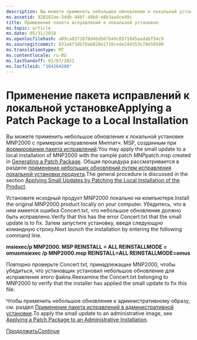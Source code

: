 ```yaml
---
description: Вы можете применить небольшое обновление к локальной установке MNP2000 с примером исправления Мнппатч. MSP, созданным при формировании пакета исправлений.
ms.assetid: 928182ae-5ddb-446f-a9b8-e8b3aa4ce49c
title: Применение пакета исправлений к локальной установке
ms.topic: article
ms.date: 05/31/2018
ms.openlocfilehash: a09ca0372870d46db67b49c0571045aadabf54c9
ms.sourcegitcommit: 831e8f3db78ab820e1710cede244553c70e50500
ms.translationtype: MT
ms.contentlocale: ru-RU
ms.lasthandoff: 01/07/2021
ms.locfileid: "104264200"
---
```

# <a name="applying-a-patch-package-to-a-local-installation"></a><span data-ttu-id="8007a-103">Применение пакета исправлений к локальной установке</span><span class="sxs-lookup"><span data-stu-id="8007a-103">Applying a Patch Package to a Local Installation</span></span>

<span data-ttu-id="8007a-104">Вы можете применить небольшое обновление к локальной установке MNP2000 с примером исправления Мнппатч. MSP, созданным при [формировании пакета исправлений](generating-a-patch-package.md).</span><span class="sxs-lookup"><span data-stu-id="8007a-104">You may apply the small update to a local installation of MNP2000 with the sample patch MNPpatch.msp created in [Generating a Patch Package](generating-a-patch-package.md).</span></span> <span data-ttu-id="8007a-105">Общая процедура рассматривается в разделе [применение небольших обновлений путем исправления локальной установки продукта](applying-small-updates-by-patching-the-local-installation-of-the-product.md).</span><span class="sxs-lookup"><span data-stu-id="8007a-105">The general procedure is discussed in the section [Applying Small Updates by Patching the Local Installation of the Product](applying-small-updates-by-patching-the-local-installation-of-the-product.md).</span></span>

<span data-ttu-id="8007a-106">Установите исходный продукт MNP2000 локально на компьютере.</span><span class="sxs-lookup"><span data-stu-id="8007a-106">Install the original MNP2000 product locally on your computer.</span></span> <span data-ttu-id="8007a-107">Убедитесь, что в нем имеется ошибка Concert.txt, что небольшое обновление должно быть исправлено.</span><span class="sxs-lookup"><span data-stu-id="8007a-107">Verify that this has the error Concert.txt that the small update is to fix.</span></span> <span data-ttu-id="8007a-108">Затем запустите установку, введя следующую командную строку.</span><span class="sxs-lookup"><span data-stu-id="8007a-108">Next launch the installation by entering the following command line.</span></span>

<span data-ttu-id="8007a-109">**msiexec/p MNP2000. MSP REINSTALL = ALL REINSTALLMODE = omus**</span><span class="sxs-lookup"><span data-stu-id="8007a-109">**msiexec /p MNP2000.msp REINSTALL=ALL REINSTALLMODE=omus**</span></span>

<span data-ttu-id="8007a-110">Повторно проверьте Concert.txt, принадлежащие MNP2000, чтобы убедиться, что установщик установил небольшое обновление для исправления этого файла.</span><span class="sxs-lookup"><span data-stu-id="8007a-110">Reexamine the Concert.txt belonging to MNP2000 to verify that the installer has applied the small update to fix this file.</span></span>

<span data-ttu-id="8007a-111">Чтобы применить небольшое обновление к административному образу, см. раздел [Применение пакета исправлений в административной установке](applying-a-patch-package-to-an-administrative-installation.md).</span><span class="sxs-lookup"><span data-stu-id="8007a-111">To apply the small update to an administrative image, see [Applying a Patch Package to an Administrative Installation](applying-a-patch-package-to-an-administrative-installation.md).</span></span>

[<span data-ttu-id="8007a-112">Продолжить</span><span class="sxs-lookup"><span data-stu-id="8007a-112">Continue</span></span>](applying-a-patch-package-to-an-administrative-installation.md)

 

 



